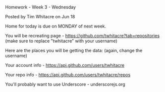Homework - Week 3 - Wednesday

Posted by Tim Whitacre on Jun 18

Home for today is due on MONDAY of next week.

You will be recreating page - https://github.com/twhitacre?tab=repositories (make sure to replace "twhitacre" with your username)

Here are the places you will be getting the data: (again, change the username)

Your account info - https://api.github.com/users/twhitacre

Your repo info - https://api.github.com/users/twhitacre/repos

You'll probably want to use Underscore - underscorejs.org

